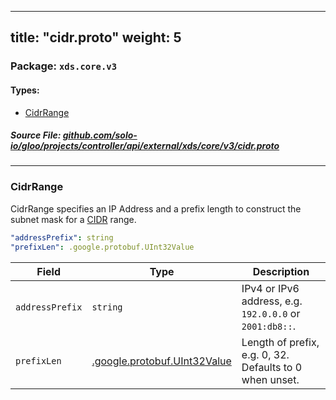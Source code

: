 
---
title: "cidr.proto"
weight: 5
---

<!-- Code generated by solo-kit. DO NOT EDIT. -->


### Package: `xds.core.v3` 
#### Types:


- [CidrRange](#cidrrange)
  



##### Source File: [github.com/solo-io/gloo/projects/controller/api/external/xds/core/v3/cidr.proto](https://github.com/solo-io/gloo/blob/main/projects/controller/api/external/xds/core/v3/cidr.proto)





---
### CidrRange

 
CidrRange specifies an IP Address and a prefix length to construct
the subnet mask for a [CIDR](https://datatracker.ietf.org/doc/html/rfc4632) range.

```yaml
"addressPrefix": string
"prefixLen": .google.protobuf.UInt32Value

```

| Field | Type | Description |
| ----- | ---- | ----------- | 
| `addressPrefix` | `string` | IPv4 or IPv6 address, e.g. `192.0.0.0` or `2001:db8::`. |
| `prefixLen` | [.google.protobuf.UInt32Value](https://developers.google.com/protocol-buffers/docs/reference/csharp/class/google/protobuf/well-known-types/u-int-32-value) | Length of prefix, e.g. 0, 32. Defaults to 0 when unset. |





<!-- Start of HubSpot Embed Code -->
<script type="text/javascript" id="hs-script-loader" async defer src="//js.hs-scripts.com/5130874.js"></script>
<!-- End of HubSpot Embed Code -->

